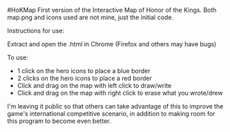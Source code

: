 #HoKMap
First version of the Interactive Map of Honor of the Kings. Both map.png and icons used are not mine, just the initial code.

Instructions for use:

Extract and open the .html in Chrome (Firefox and others may have bugs)

To use:
- 1 click on the hero icons to place a blue border
- 2 clicks on the hero icons to place a red border
- Click and drag on the map with left click to draw/write
- Click and drag on the map with right click to erase what you wrote/drew

I'm leaving it public so that others can take advantage of this to improve the game's international competitive scenario, in addition to making room for this program to become even better.
